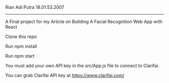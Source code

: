 Rian Adi Putra 18.01.53.2007

----------------------------------------------------------------------------------------------------

A Final project for my Article on Building A Facial Recognition Web App with React

Clone this repo

Run npm install

Run npm start

You must add your own API key in the src/App.js file to connect to Clarifai.

You can grab Clarifai API key at https://www.clarifai.com/
